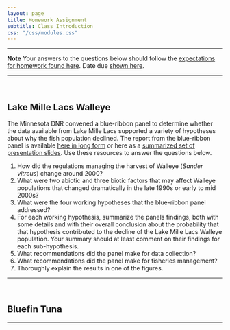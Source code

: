 ```yaml
---
layout: page
title: Homework Assignment
subtitle: Class Introduction
css: "/css/modules.css"
---
```


----

<div class="alert alert-warning">
  <strong>Note</strong> Your answers to the questions below should follow the <a href="../../resources/hwformat" target="_blank">expectations for homework found here</a>. Date due <a href="../../resources/Dates-Current" target="_blank">shown here</a>.
</div>

----

<br>

## Lake Mille Lacs Walleye

The Minnesota DNR convened a blue-ribbon panel to determine whether the data available from Lake Mille Lacs supported a variety of hypotheses about why the fish population declined. The report from the blue-ribbon panel is available [here in long form](MilleLacs_Report.pdf) or here as a [summarized set of presentation slides](MilleLacs_Report_Presentation.pdf). Use these resources to answer the questions below.

1. How did the regulations managing the harvest of Walleye (*Sander vitreus*) change around 2000?
1. What were two abiotic and three biotic factors that may affect Walleye populations that changed dramatically in the late 1990s or early to mid 2000s?
1. What were the four working hypotheses that the blue-ribbon panel addressed?
1. For each working hypothesis, summarize the panels findings, both with some details and with their overall conclusion about the probability that that hypothesis contributed to the decline of the Lake Mille Lacs Walleye population. Your summary should at least comment on their findings for each sub-hypothesis.
1. What recommendations did the panel make for data collection?
1. What recommendations did the panel make for fisheries management?
1. Thoroughly explain the results in one of the figures.

----

<br>

## Bluefin Tuna


----
